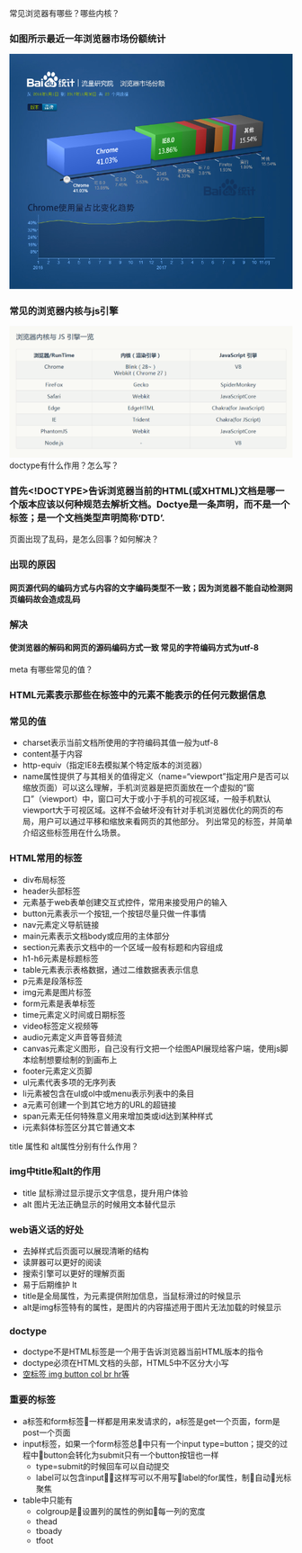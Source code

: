 常见浏览器有哪些？哪些内核？
### 如图所示最近一年浏览器市场份额统计
![图片](./img/browser.jpg)
### 常见的浏览器内核与js引擎
![图片](./img/browser_kernel.jpg)
doctype有什么作用？怎么写？
###  首先<!DOCTYPE>告诉浏览器当前的HTML(或XHTML)文档是哪一个版本应该以何种规范去解析文档。Doctye是一条声明，而不是一个标签；是一个文档类型声明简称‘DTD’.
页面出现了乱码，是怎么回事？如何解决？
### 出现的原因
#### 网页源代码的编码方式与内容的文字编码类型不一致；因为浏览器不能自动检测网页编码故会造成乱码
### 解决
#### 使浏览器的解码和网页的源码编码方式一致 常见的字符编码方式为utf-8
meta 有哪些常见的值？
### HTML<meta>元素表示那些在<head><head/>标签中的元素不能表示的任何元数据信息

### 常见的值
- charset表示当前文档所使用的字符编码其值一般为utf-8
- content基于内容
- http-equiv（指定IE8去模拟某个特定版本的浏览器）
- name属性提供了与其相关的值得定义（name=“viewport”指定用户是否可以缩放页面）可以这么理解，手机浏览器是把页面放在一个虚拟的“窗口”（viewport）中，窗口可大于或小于手机的可视区域，一般手机默认viewport大于可视区域。这样不会破坏没有针对手机浏览器优化的网页的布局，用户可以通过平移和缩放来看网页的其他部分。
列出常见的标签，并简单介绍这些标签用在什么场景。
### HTML常用的标签
- div布局标签
- header头部标签
-  元素基于web表单创建交互式控件，常用来接受用户的输入
- button元素表示一个按钮,一个按钮尽量只做一件事情
- nav元素定义导航链接
- main元素表示文档body或应用的主体部分
- section元素表示文档中的一个区域一般有标题和内容组成
- h1-h6元素是标题标签
- table元素表示表格数据，通过二维数据表表示信息
- p元素是段落标签
- img元素是图片标签
- form元素是表单标签
- time元素定义时间或日期标签
- video标签定义视频等
- audio元素定义声音等音频流
- canvas元素定义图形，自己没有行文把一个绘图API展现给客户端，使用js脚本绘制想要绘制的到画布上
- footer元素定义页脚
- ul元素代表多项的无序列表
- li元素被包含在ul或ol中或menu表示列表中的条目
- a元素可创建一个到其它地方的URL的超链接
- span元素无任何特殊意义用来增加类或id达到某种样式
- i元素斜体标签区分其它普通文本



title 属性和 alt属性分别有什么作用？
### img中title和alt的作用
- title 鼠标滑过显示提示文字信息，提升用户体验
- alt 图片无法正确显示的时候用文本替代显示

### web语义话的好处
+ 去掉样式后页面可以展现清晰的结构
+ 读屏器可以更好的阅读
+ 搜索引擎可以更好的理解页面
+ 易于后期维护
lt
 + title是全局属性，为元素提供附加信息，当鼠标滑过的时候显示
 + alt是img标签特有的属性，是图片的内容描述用于图片无法加载的时候显示
### doctype
+ doctype不是HTML标签是一个用于告诉浏览器当前HTML版本的指令
+ doctype必须在HTML文档的头部，HTML5中不区分大小写
+ [空标签 img button col br hr等](https://developer.mozilla.org/zh-CN/docs/Glossary/%E7%A9%BA%E5%85%83%E7%B4%A0)
### 重要的标签
+ a标签和form标签一样都是用来发请求的，a标签是get一个页面，form是post一个页面
+ input标签，如果一个form标签总中只有一个input type=button；提交的过程中button会转化为submit只有一个button按钮也一样
    + type=submit的时候回车可以自动提交
    + label可以包含input，这样写可以不用写label的for属性，制自动光标聚焦
+ table中只能有
    + colgroup是设置列的属性的例如每一列的宽度
    + thead
    + tboady
    + tfoot
